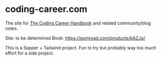 # coding-career.com

The site for [The Coding Career Handbook](https://gumroad.com/products/bAZJq/) and related community/blog notes.

Site: to be determined
Book: https://gumroad.com/products/bAZJq/

This is a Sapper + Tailwind project. Fun to try but probably way too much effort for a side project.
